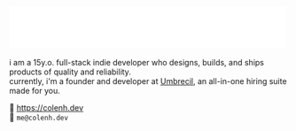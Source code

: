 <img src="https://raw.githubusercontent.com/colenh/colenh/main/wave.svg" alt=":wave: hi, i'm cole" />

i am a 15y.o. full-stack indie developer who designs, builds, and ships products of quality and reliability.  
currently, i'm a founder and developer at <a href="https://umbrecil.com">Umbrecil</a>, an all-in-one hiring suite made for you.

🔗 https://colenh.dev  
📧 `me@colenh.dev`
